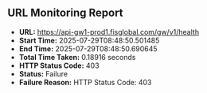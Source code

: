 ## URL Monitoring Report

- **URL:** https://api-gw1-prod1.fisglobal.com/gw/v1/health
- **Start Time:** 2025-07-29T08:48:50.501485
- **End Time:** 2025-07-29T08:48:50.690645
- **Total Time Taken:** 0.18916 seconds
- **HTTP Status Code:** 403
- **Status:** Failure
- **Failure Reason:** HTTP Status Code: 403

